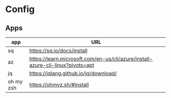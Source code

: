 # Config

## Apps

| app | URL |
| --- | --- |
| sq  | https://sq.io/docs/install |
| az  | https://learn.microsoft.com/en-us/cli/azure/install-azure-cli-linux?pivots=apt |
| jq  | https://jqlang.github.io/jq/download/ |
| oh my zsh | https://ohmyz.sh/#install |

